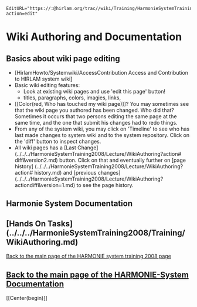 ```@meta
EditURL="https://:@hirlam.org/trac//wiki/Training/HarmonieSystemTraining2008/Lecture/WikiAuthoring?action=edit"
```

# Wiki Authoring and Documentation

## Basics about wiki page editing
 * [HirlamHowto/Systemwiki/AccessContribution Access and Contribution to HIRLAM system wiki]
 * Basic wiki editing features:
    * Look at existing wiki pages and use 'edit this page' button!
    * titles, paragraphs, colors, imagies, links,
 * [[Color(red, Who has touched my wiki page)]]? You may sometimes see that the wiki page you authored has been changed. Who did that? Sometimes it occurs that two persons editing the same page at the same time, and the one that submit his changes had to redo things. 
  * From any of the system wiki, you may click on 'Timeline' to see who has last made changes to system wiki and to the system repository. Click on the 'diff' button to inspect changes.
  * All wiki pages has a [Last Change] (../../../HarmonieSystemTraining2008/Lecture/WikiAuthoring?action# diff&version2.md) button. Click on that and eventually further on [page history] (../../../HarmonieSystemTraining2008/Lecture/WikiAuthoring?action# history.md) and [previous changes] (../../../HarmonieSystemTraining2008/Lecture/WikiAuthoring?actiondiff&version=1.md) to see the page history.

## Harmonie System Documentation
## [Hands On Tasks] (../../../HarmonieSystemTraining2008/Training/WikiAuthoring.md)


[ Back to the main page of the HARMONIE system training 2008 page](https://hirlam.org/trac/wiki/HarmonieSystemTraining2008)

[Back to the main page of the HARMONIE-System Documentation](https://hirlam.org/trac/wiki/HarmonieSystemDocumentation)
----
[[Center(begin)]]